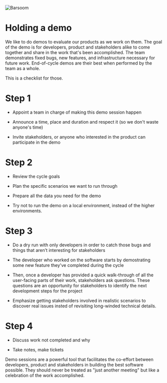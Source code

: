 ![Barsoom](http://barsoom.se/barsoom.png)

# Holding a demo

We like to do demos to evaluate our products as we work on them. The goal of the demo is for developers, 
product and stakeholders alike to come together and share in the work that's been accomplished. The team demonstrates 
fixed bugs, new features, and infrastructure necessary for future work. End-of-cycle demos are their best when performed 
by the team as a whole.

This is a checklist for those.

# Step 1

* Appoint a team in charge of making this demo session happen

* Announce a time, place and duration and respect it (so we don't waste anyone's time)

* Invite stakeholders, or anyone who interested in the product can participate in the demo

# Step 2

* Review the cycle goals

* Plan the specific scenarios we want to run through

* Prepare all the data you need for the demo

* Try not to run the demo on a local environment, instead of the higher environments.

# Step 3

* Do a dry run with only developers in order to catch those bugs and things that aren’t interesting for stakeholders

* The developer who worked on the software starts by demostrating some new feature they've completed during the cycle

* Then, once a developer has provided a quick walk-through of all the user-facing parts of their work, stakeholders ask
  questions. These questions are an opportunity for stakeholders to identify the next development steps for the project 
  
* Emphasize getting stakeholders involved in realistic scenarios to discover real issues insted of revisiting long-winded 
  technical details.

# Step 4

* Discuss work not completed and why

* Take notes, make tickets

Demo sessions are a powerful tool that facilitates the co-effort between developers, product and stakeholders in building the best software
possible. They should never be treated as "just another meeting" but like a celebration of the work accomplished.  

